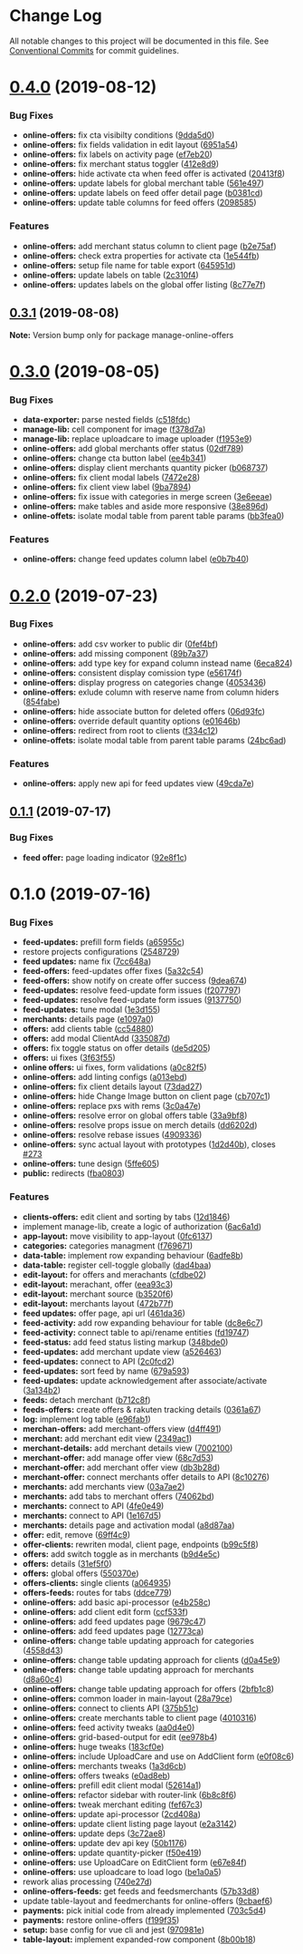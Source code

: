 # Change Log

All notable changes to this project will be documented in this file. See [Conventional Commits](https://conventionalcommits.org) for commit guidelines.

# [0.4.0](https://github.com/loyaltycorp/manage-v2-frontend/compare/manage-online-offers@0.3.1...manage-online-offers@0.4.0) (2019-08-12)

### Bug Fixes

- **online-offers:** fix cta visibilty conditions ([9dda5d0](https://github.com/loyaltycorp/manage-v2-frontend/commit/9dda5d0))
- **online-offers:** fix fields validation in edit layout ([6951a54](https://github.com/loyaltycorp/manage-v2-frontend/commit/6951a54))
- **online-offers:** fix labels on activity page ([ef7eb20](https://github.com/loyaltycorp/manage-v2-frontend/commit/ef7eb20))
- **online-offers:** fix merchant status toggler ([412e8d9](https://github.com/loyaltycorp/manage-v2-frontend/commit/412e8d9))
- **online-offers:** hide activate cta when feed offer is activated ([20413f8](https://github.com/loyaltycorp/manage-v2-frontend/commit/20413f8))
- **online-offers:** update labels for global merchant table ([561e497](https://github.com/loyaltycorp/manage-v2-frontend/commit/561e497))
- **online-offers:** update labels on feed offer detail page ([b0381cd](https://github.com/loyaltycorp/manage-v2-frontend/commit/b0381cd))
- **online-offers:** update table columns for feed offers ([2098585](https://github.com/loyaltycorp/manage-v2-frontend/commit/2098585))

### Features

- **online-offers:** add merchant status column to client page ([b2e75af](https://github.com/loyaltycorp/manage-v2-frontend/commit/b2e75af))
- **online-offers:** check extra properties for activate cta ([1e544fb](https://github.com/loyaltycorp/manage-v2-frontend/commit/1e544fb))
- **online-offers:** setup file name for table export ([645951d](https://github.com/loyaltycorp/manage-v2-frontend/commit/645951d))
- **online-offers:** update labels on table ([2c310f4](https://github.com/loyaltycorp/manage-v2-frontend/commit/2c310f4))
- **online-offers:** updates labels on the global offer listing ([8c77e7f](https://github.com/loyaltycorp/manage-v2-frontend/commit/8c77e7f))

## [0.3.1](https://github.com/loyaltycorp/manage-v2-frontend/compare/manage-online-offers@0.3.0...manage-online-offers@0.3.1) (2019-08-08)

**Note:** Version bump only for package manage-online-offers

# [0.3.0](https://github.com/loyaltycorp/manage-v2-frontend/compare/manage-online-offers@0.2.0...manage-online-offers@0.3.0) (2019-08-05)

### Bug Fixes

- **data-exporter:** parse nested fields ([c518fdc](https://github.com/loyaltycorp/manage-v2-frontend/commit/c518fdc))
- **manage-lib:** cell component for image ([f378d7a](https://github.com/loyaltycorp/manage-v2-frontend/commit/f378d7a))
- **manage-lib:** replace uploadcare to image uploader ([f1953e9](https://github.com/loyaltycorp/manage-v2-frontend/commit/f1953e9))
- **online-offers:** add global merchants offer status ([02df789](https://github.com/loyaltycorp/manage-v2-frontend/commit/02df789))
- **online-offers:** change cta button label ([ee4b341](https://github.com/loyaltycorp/manage-v2-frontend/commit/ee4b341))
- **online-offers:** display client merchants quantity picker ([b068737](https://github.com/loyaltycorp/manage-v2-frontend/commit/b068737))
- **online-offers:** fix client modal labels ([7472e28](https://github.com/loyaltycorp/manage-v2-frontend/commit/7472e28))
- **online-offers:** fix client view label ([9ba7894](https://github.com/loyaltycorp/manage-v2-frontend/commit/9ba7894))
- **online-offers:** fix issue with categories in merge screen ([3e6eeae](https://github.com/loyaltycorp/manage-v2-frontend/commit/3e6eeae))
- **online-offers:** make tables and aside more responsive ([38e896d](https://github.com/loyaltycorp/manage-v2-frontend/commit/38e896d))
- **online-offets:** isolate modal table from parent table params ([bb3fea0](https://github.com/loyaltycorp/manage-v2-frontend/commit/bb3fea0))

### Features

- **online-offers:** change feed updates column label ([e0b7b40](https://github.com/loyaltycorp/manage-v2-frontend/commit/e0b7b40))

# [0.2.0](https://github.com/loyaltycorp/manage-v2-frontend/compare/manage-online-offers@0.1.1...manage-online-offers@0.2.0) (2019-07-23)

### Bug Fixes

- **online-offers:** add csv worker to public dir ([0fef4bf](https://github.com/loyaltycorp/manage-v2-frontend/commit/0fef4bf))
- **online-offers:** add missing component ([89b7a37](https://github.com/loyaltycorp/manage-v2-frontend/commit/89b7a37))
- **online-offers:** add type key for expand column instead name ([6eca824](https://github.com/loyaltycorp/manage-v2-frontend/commit/6eca824))
- **online-offers:** consistent display comission type ([e56174f](https://github.com/loyaltycorp/manage-v2-frontend/commit/e56174f))
- **online-offers:** display progress on categories change ([4053436](https://github.com/loyaltycorp/manage-v2-frontend/commit/4053436))
- **online-offers:** exlude column with reserve name from column hiders ([854fabe](https://github.com/loyaltycorp/manage-v2-frontend/commit/854fabe))
- **online-offers:** hide associate button for deleted offers ([06d93fc](https://github.com/loyaltycorp/manage-v2-frontend/commit/06d93fc))
- **online-offers:** override default quantity options ([e01646b](https://github.com/loyaltycorp/manage-v2-frontend/commit/e01646b))
- **online-offers:** redirect from root to clients ([f334c12](https://github.com/loyaltycorp/manage-v2-frontend/commit/f334c12))
- **online-offets:** isolate modal table from parent table params ([24bc6ad](https://github.com/loyaltycorp/manage-v2-frontend/commit/24bc6ad))

### Features

- **online-offers:** apply new api for feed updates view ([49cda7e](https://github.com/loyaltycorp/manage-v2-frontend/commit/49cda7e))

## [0.1.1](https://github.com/loyaltycorp/manage-v2-frontend/compare/manage-online-offers@0.1.0...manage-online-offers@0.1.1) (2019-07-17)

### Bug Fixes

- **feed offer:** page loading indicator ([92e8f1c](https://github.com/loyaltycorp/manage-v2-frontend/commit/92e8f1c))

# 0.1.0 (2019-07-16)

### Bug Fixes

- **feed-updates:** prefill form fields ([a65955c](https://github.com/loyaltycorp/manage-v2-frontend/commit/a65955c))
- restore projects configurations ([2548729](https://github.com/loyaltycorp/manage-v2-frontend/commit/2548729))
- **feed updates:** name fix ([7cc648a](https://github.com/loyaltycorp/manage-v2-frontend/commit/7cc648a))
- **feed-offers:** feed-updates offer fixes ([5a32c54](https://github.com/loyaltycorp/manage-v2-frontend/commit/5a32c54))
- **feed-offers:** show notify on create offer success ([9dea674](https://github.com/loyaltycorp/manage-v2-frontend/commit/9dea674))
- **feed-updates:** resolve feed-update form issues ([f207797](https://github.com/loyaltycorp/manage-v2-frontend/commit/f207797))
- **feed-updates:** resolve feed-update form issues ([9137750](https://github.com/loyaltycorp/manage-v2-frontend/commit/9137750))
- **feed-updates:** tune modal ([1e3d155](https://github.com/loyaltycorp/manage-v2-frontend/commit/1e3d155))
- **merchants:** details page ([e1097a0](https://github.com/loyaltycorp/manage-v2-frontend/commit/e1097a0))
- **offers:** add clients table ([cc54880](https://github.com/loyaltycorp/manage-v2-frontend/commit/cc54880))
- **offers:** add modal ClientAdd ([335087d](https://github.com/loyaltycorp/manage-v2-frontend/commit/335087d))
- **offers:** fix toggle status on offer details ([de5d205](https://github.com/loyaltycorp/manage-v2-frontend/commit/de5d205))
- **offers:** ui fixes ([3f63f55](https://github.com/loyaltycorp/manage-v2-frontend/commit/3f63f55))
- **online offers:** ui fixes, form validations ([a0c82f5](https://github.com/loyaltycorp/manage-v2-frontend/commit/a0c82f5))
- **online-offers:** add linting configs ([a013ebd](https://github.com/loyaltycorp/manage-v2-frontend/commit/a013ebd))
- **online-offers:** fix client details layout ([73dad27](https://github.com/loyaltycorp/manage-v2-frontend/commit/73dad27))
- **online-offers:** hide Change Image button on client page ([cb707c1](https://github.com/loyaltycorp/manage-v2-frontend/commit/cb707c1))
- **online-offers:** replace pxs with rems ([3c0a47e](https://github.com/loyaltycorp/manage-v2-frontend/commit/3c0a47e))
- **online-offers:** resolve error on global offers table ([33a9bf8](https://github.com/loyaltycorp/manage-v2-frontend/commit/33a9bf8))
- **online-offers:** resolve props issue on merch details ([dd6202d](https://github.com/loyaltycorp/manage-v2-frontend/commit/dd6202d))
- **online-offers:** resolve rebase issues ([4909336](https://github.com/loyaltycorp/manage-v2-frontend/commit/4909336))
- **online-offers:** sync actual layout with prototypes ([1d2d40b](https://github.com/loyaltycorp/manage-v2-frontend/commit/1d2d40b)), closes [#273](https://github.com/loyaltycorp/manage-v2-frontend/issues/273)
- **online-offers:** tune design ([5ffe605](https://github.com/loyaltycorp/manage-v2-frontend/commit/5ffe605))
- **public:** redirects ([fba0803](https://github.com/loyaltycorp/manage-v2-frontend/commit/fba0803))

### Features

- **clients-offers:** edit client and sorting by tabs ([12d1846](https://github.com/loyaltycorp/manage-v2-frontend/commit/12d1846))
- implement manage-lib, create a logic of authorization ([6ac6a1d](https://github.com/loyaltycorp/manage-v2-frontend/commit/6ac6a1d))
- **app-layout:** move visibility to app-layout ([0fc6137](https://github.com/loyaltycorp/manage-v2-frontend/commit/0fc6137))
- **categories:** categories managment ([f769671](https://github.com/loyaltycorp/manage-v2-frontend/commit/f769671))
- **data-table:** implement row expanding behaviour ([6adfe8b](https://github.com/loyaltycorp/manage-v2-frontend/commit/6adfe8b))
- **data-table:** register cell-toggle globally ([dad4baa](https://github.com/loyaltycorp/manage-v2-frontend/commit/dad4baa))
- **edit-layout:** for offers and merachants ([cfdbe02](https://github.com/loyaltycorp/manage-v2-frontend/commit/cfdbe02))
- **edit-layout:** merachant, offer ([eea93c3](https://github.com/loyaltycorp/manage-v2-frontend/commit/eea93c3))
- **edit-layout:** merchant source ([b3520f6](https://github.com/loyaltycorp/manage-v2-frontend/commit/b3520f6))
- **edit-layout:** merchants layout ([472b77f](https://github.com/loyaltycorp/manage-v2-frontend/commit/472b77f))
- **feed updates:** offer page, api url ([461da36](https://github.com/loyaltycorp/manage-v2-frontend/commit/461da36))
- **feed-activity:** add row expanding behaviour for table ([dc8e6c7](https://github.com/loyaltycorp/manage-v2-frontend/commit/dc8e6c7))
- **feed-activity:** connect table to api/rename entities ([fd19747](https://github.com/loyaltycorp/manage-v2-frontend/commit/fd19747))
- **feed-status:** add feed status listing markup ([348bde0](https://github.com/loyaltycorp/manage-v2-frontend/commit/348bde0))
- **feed-updates:** add merchant update view ([a526463](https://github.com/loyaltycorp/manage-v2-frontend/commit/a526463))
- **feed-updates:** connect to API ([2c0fcd2](https://github.com/loyaltycorp/manage-v2-frontend/commit/2c0fcd2))
- **feed-updates:** sort feed by name ([679a593](https://github.com/loyaltycorp/manage-v2-frontend/commit/679a593))
- **feed-updates:** update acknowledgement after associate/activate ([3a134b2](https://github.com/loyaltycorp/manage-v2-frontend/commit/3a134b2))
- **feeds:** detach merchant ([b712c8f](https://github.com/loyaltycorp/manage-v2-frontend/commit/b712c8f))
- **feeds-offers:** create offers & rakuten tracking details ([0361a67](https://github.com/loyaltycorp/manage-v2-frontend/commit/0361a67))
- **log:** implement log table ([e96fab1](https://github.com/loyaltycorp/manage-v2-frontend/commit/e96fab1))
- **merchan-offers:** add merchant-offers view ([d4ff491](https://github.com/loyaltycorp/manage-v2-frontend/commit/d4ff491))
- **merchant:** add merchant edit view ([2349ac1](https://github.com/loyaltycorp/manage-v2-frontend/commit/2349ac1))
- **merchant-details:** add merchant details view ([7002100](https://github.com/loyaltycorp/manage-v2-frontend/commit/7002100))
- **merchant-offer:** add manage offer view ([68c7d53](https://github.com/loyaltycorp/manage-v2-frontend/commit/68c7d53))
- **merchant-offer:** add merchant offer view ([db3b28d](https://github.com/loyaltycorp/manage-v2-frontend/commit/db3b28d))
- **merchant-offer:** connect merchants offer details to API ([8c10276](https://github.com/loyaltycorp/manage-v2-frontend/commit/8c10276))
- **merchants:** add merchants view ([03a7ae2](https://github.com/loyaltycorp/manage-v2-frontend/commit/03a7ae2))
- **merchants:** add tabs to merchant offers ([74062bd](https://github.com/loyaltycorp/manage-v2-frontend/commit/74062bd))
- **merchants:** connect to API ([4fe0e49](https://github.com/loyaltycorp/manage-v2-frontend/commit/4fe0e49))
- **merchants:** connect to API ([1e167d5](https://github.com/loyaltycorp/manage-v2-frontend/commit/1e167d5))
- **merchants:** details page and activation modal ([a8d87aa](https://github.com/loyaltycorp/manage-v2-frontend/commit/a8d87aa))
- **offer:** edit, remove ([69ff4c9](https://github.com/loyaltycorp/manage-v2-frontend/commit/69ff4c9))
- **offer-clients:** rewriten modal, client page, endpoints ([b99c5f8](https://github.com/loyaltycorp/manage-v2-frontend/commit/b99c5f8))
- **offers:** add switch toggle as in merchants ([b9d4e5c](https://github.com/loyaltycorp/manage-v2-frontend/commit/b9d4e5c))
- **offers:** details ([31ef5f0](https://github.com/loyaltycorp/manage-v2-frontend/commit/31ef5f0))
- **offers:** global offers ([550370e](https://github.com/loyaltycorp/manage-v2-frontend/commit/550370e))
- **offers-clients:** single clients ([a064935](https://github.com/loyaltycorp/manage-v2-frontend/commit/a064935))
- **offers-feeds:** routes for tabs ([ddce779](https://github.com/loyaltycorp/manage-v2-frontend/commit/ddce779))
- **online-offers:** add basic api-processor ([e4b258c](https://github.com/loyaltycorp/manage-v2-frontend/commit/e4b258c))
- **online-offers:** add client edit form ([ccf533f](https://github.com/loyaltycorp/manage-v2-frontend/commit/ccf533f))
- **online-offers:** add feed updates page ([9679c47](https://github.com/loyaltycorp/manage-v2-frontend/commit/9679c47))
- **online-offers:** add feed updates page ([12773ca](https://github.com/loyaltycorp/manage-v2-frontend/commit/12773ca))
- **online-offers:** change table updating approach for categories ([4558d43](https://github.com/loyaltycorp/manage-v2-frontend/commit/4558d43))
- **online-offers:** change table updating approach for clients ([d0a45e9](https://github.com/loyaltycorp/manage-v2-frontend/commit/d0a45e9))
- **online-offers:** change table updating approach for merchants ([d8a60c4](https://github.com/loyaltycorp/manage-v2-frontend/commit/d8a60c4))
- **online-offers:** change table updating approach for offers ([2bfb1c8](https://github.com/loyaltycorp/manage-v2-frontend/commit/2bfb1c8))
- **online-offers:** common loader in main-layout ([28a79ce](https://github.com/loyaltycorp/manage-v2-frontend/commit/28a79ce))
- **online-offers:** connect to clients API ([375b51c](https://github.com/loyaltycorp/manage-v2-frontend/commit/375b51c))
- **online-offers:** create merchants table to client page ([4010316](https://github.com/loyaltycorp/manage-v2-frontend/commit/4010316))
- **online-offers:** feed activity tweaks ([aa0d4e0](https://github.com/loyaltycorp/manage-v2-frontend/commit/aa0d4e0))
- **online-offers:** grid-based-output for edit ([ee978b4](https://github.com/loyaltycorp/manage-v2-frontend/commit/ee978b4))
- **online-offers:** huge tweaks ([183cf0e](https://github.com/loyaltycorp/manage-v2-frontend/commit/183cf0e))
- **online-offers:** include UploadCare and use on AddClient form ([e0f08c6](https://github.com/loyaltycorp/manage-v2-frontend/commit/e0f08c6))
- **online-offers:** merchants tweaks ([1a3d6cb](https://github.com/loyaltycorp/manage-v2-frontend/commit/1a3d6cb))
- **online-offers:** offers tweaks ([e0ad8eb](https://github.com/loyaltycorp/manage-v2-frontend/commit/e0ad8eb))
- **online-offers:** prefill edit client modal ([52614a1](https://github.com/loyaltycorp/manage-v2-frontend/commit/52614a1))
- **online-offers:** refactor sidebar with router-link ([6b8c8f6](https://github.com/loyaltycorp/manage-v2-frontend/commit/6b8c8f6))
- **online-offers:** tweak merchant editing ([fef67c3](https://github.com/loyaltycorp/manage-v2-frontend/commit/fef67c3))
- **online-offers:** update api-processor ([2cd408a](https://github.com/loyaltycorp/manage-v2-frontend/commit/2cd408a))
- **online-offers:** update client listing page layout ([e2a3142](https://github.com/loyaltycorp/manage-v2-frontend/commit/e2a3142))
- **online-offers:** update deps ([3c72ae8](https://github.com/loyaltycorp/manage-v2-frontend/commit/3c72ae8))
- **online-offers:** update dev api key ([50b1176](https://github.com/loyaltycorp/manage-v2-frontend/commit/50b1176))
- **online-offers:** update quantity-picker ([f50e419](https://github.com/loyaltycorp/manage-v2-frontend/commit/f50e419))
- **online-offers:** use UploadCare on EditClient form ([e67e84f](https://github.com/loyaltycorp/manage-v2-frontend/commit/e67e84f))
- **online-offers:** use uploadcare to load logo ([be1a0a5](https://github.com/loyaltycorp/manage-v2-frontend/commit/be1a0a5))
- rework alias processing ([740e27d](https://github.com/loyaltycorp/manage-v2-frontend/commit/740e27d))
- **online-offers-feeds:** get feeds and feedsmerchants ([57b33d8](https://github.com/loyaltycorp/manage-v2-frontend/commit/57b33d8))
- update table-layout and feedmerchants for online-offers ([9cbaef6](https://github.com/loyaltycorp/manage-v2-frontend/commit/9cbaef6))
- **payments:** pick initial code from already implemented ([703c5d4](https://github.com/loyaltycorp/manage-v2-frontend/commit/703c5d4))
- **payments:** restore online-offers ([f199f35](https://github.com/loyaltycorp/manage-v2-frontend/commit/f199f35))
- **setup:** base config for vue cli and jest ([970981e](https://github.com/loyaltycorp/manage-v2-frontend/commit/970981e))
- **table-layout:** implement expanded-row component ([8b00b18](https://github.com/loyaltycorp/manage-v2-frontend/commit/8b00b18))
